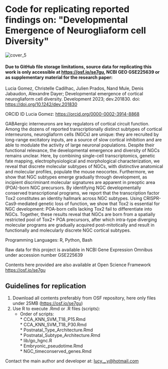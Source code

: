 # Code for replicating reported findings on: "Developmental Emergence of Neurogliaform cell Diversity"

![cover_5](https://github.com/gomez-L/neurogliaform/assets/8470916/8b42a0af-3e9c-4fcb-86e4-8207312a8901)
#### Due to GitHub file storage limitations, source data for replicating this work is only accessible at https://osf.io/se7gu, NCBI GEO GSE225639 or as supplementary material for the research paper:

Lucia Gomez, Christelle Cadilhac, Julien Prados, Nand Mule, Denis Jabaudon, Alexandre Dayer; Developmental emergence of cortical neurogliaform cell diversity. Development 2023; dev.201830. doi: https://doi.org/10.1242/dev.201830

ORCID ID Lucia Gomez: https://orcid.org/0000-0002-3914-8868

GABAergic interneurons are key regulators of cortical circuit function. Among the dozens of reported transcriptionally distinct subtypes of cortical interneurons, neurogliaform cells (NGCs) are unique: they are recruited by long-range excitatory inputs, are a source of slow cortical inhibition and are able to modulate the activity of large neuronal populations. Despite their functional relevance, the developmental emergence and diversity of NGCs remains unclear. Here, by combining single-cell transcriptomics, genetic fate mapping, electrophysiological and morphological characterization, we reveal that discrete molecular subtypes of NGCs, with distinctive anatomical and molecular profiles, populate the mouse neocortex. Furthermore, we show that NGC subtypes emerge gradually through development, as incipient discriminant molecular signatures are apparent in preoptic area (POA)-born NGC precursors. By identifying NGC developmentally conserved transcriptional programs, we report that the transcription factor Tox2 constitutes an identity hallmark across NGC subtypes. Using CRISPR-Cas9-mediated genetic loss of function, we show that Tox2 is essential for NGC development: POA-born cells lacking Tox2 fail to differentiate into NGCs. Together, these results reveal that NGCs are born from a spatially restricted pool of Tox2+ POA precursors, after which intra-type diverging molecular programs are gradually acquired post-mitotically and result in
functionally and molecularly discrete NGC cortical subtypes.

Programming Languages: R, Python, Bash

Raw data for this project is available in NCBI Gene Expression Omnibus under accession number GSE225639 

Contents here provided are also available at Open Science Framework https://osf.io/se7gu 

## Guidelines for replication
1. Download all contents preferably from OSF repository, here only files under 25MB (https://osf.io/se7gu) </br>
2. Use R to execute .Rmd or .R files (scripts): </br>
    * Order of scripts: </br>
          * CCA_KNN_SVM_T18_P15.Rmd </br>
          * CCA_KNN_SVM_T18_P30.Rmd </br>
          * Postnatal_Type_Architecture.Rmd </br>
          * Postnatal_Subtype_Architecture.Rmd </br>
          * lib/go_hgnc.R </br>
          * Embryonic_pseudotime.Rmd </br>
          * NGC_timeconserved_genes.Rmd </br>

Contact the main author and developer at: lucy._.y@hotmail.com
      
